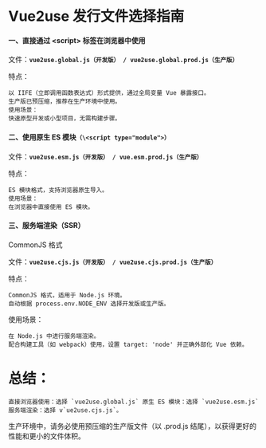 # Vue2use 发行文件选择指南
#### 一、直接通过 \<script> 标签在浏览器中使用

 文件：**`vue2use.global.js（开发版） / vue2use.global.prod.js（生产版）`**

 特点：

    以 IIFE（立即调用函数表达式）形式提供，通过全局变量 Vue 暴露接口。
    生产版已预压缩，推荐在生产环境中使用。
    使用场景：
    快速原型开发或小型项目，无需构建步骤。

#### 二、使用原生 ES 模块`（\<script type="module">）`

 文件：**`vue2use.esm.js（开发版） / vue.esm.prod.js（生产版）`**

 特点：

    ES 模块格式，支持浏览器原生导入。
    使用场景：
    在浏览器中直接使用 ES 模块。
#### 三、服务端渲染（SSR）

 CommonJS 格式

  文件：**`vue2use.cjs.js（开发版） / vue2use.cjs.prod.js（生产版）`**

  特点：

    CommonJS 格式，适用于 Node.js 环境。
    自动根据 process.env.NODE_ENV 选择开发版或生产版。
  使用场景：

    在 Node.js 中进行服务端渲染。
    配合构建工具（如 webpack）使用，设置 target: 'node' 并正确外部化 Vue 依赖。
# 总结：

    直接浏览器使用：选择 `vue2use.global.js` 原生 ES 模块：选择 `vue2use.esm.js`服务端渲染：选择 v`ue2use.cjs.js`。


生产环境中，请务必使用预压缩的生产版文件（以 .prod.js 结尾），以获得更好的性能和更小的文件体积。